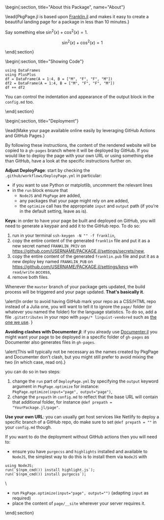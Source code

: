 <!-- =============================
     ABOUT
    ============================== -->

\begin{:section, title="About this Package", name="About"}

\lead{PkgPage.jl is based upon [Franklin.jl](https://github.com/tlienart/Franklin.jl) and makes it easy to create a beautiful landing page for a package in less than 10 minutes.}

Say something else $\sin^2(x)+\cos^2(x)=1$.

$$ \sin^2(x)+\cos^2(x)=1 $$

\end{:section}


<!-- =============================
     SHOWING CODE
    ============================== -->

\begin{:section, title="Showing Code"}

```julia:ex
using DataFrames
using PlusPlus
df = DataFrame(A = 1:4, B = ["M", "F", "F", "M"])
df2 = DataFrame(A = 1:4, B = ["M", "F", "F", "M"])
df ++ df2
```

You can control the indentation and appearance of the output block in the `config.md` too.

\end{:section}


<!-- =============================
     Deploying
    ============================== -->

\begin{:section, title="Deployment"}

\lead{Make your page available online easily by leveraging GitHub Actions and GitHub Pages.}

By following these instructions, the content of the rendered website will be copied to a `gh-pages` branch where it will be deployed by GitHub.
If you would like to deploy the page with your own URL or using something else than GitHub, have a look at the specific instructions further on.

**Adjust DeployPage**: start by checking the `.github/workflows/DeployPage.yml` in particular:
* if you want to use Python or matplotlib, uncomment the relevant lines
* in the `run` block ensure that
    * `NodeJS` and `PkgPage` are added,
    * any packages that your page might rely on are added,
    * the `optimize` call has the appropriate `input` and `output` path (if you're in the default setting, leave as is).

**Keys**: in order to have your page be built and deployed on GitHub, you will need to generate a keypair and add it to the GitHub repo. To do so:

1. run in your terminal `ssh-keygen -N "" -f franklin`,
1. copy the entire content of the generated `franklin` file and put it as a new secret named `FRANKLIN_PRIV` on <https://github.com/USERNAME/PACKAGE.jl/settings/secrets/new>,
1. copy the entire content of the generated `franklin.pub` file and put it as a new deploy key named `FRANKLIN_PUB` on <https://github.com/USERNAME/PACKAGE.jl/settings/keys> with `read/write` access,
1. remove both files.

Whenever the `master` branch of your package gets updated, the  build process will be triggered and your page updated.
**That's basically it**.

\alert{In order to avoid having GitHub mark your repo as a CSS/HTML repo instead of a Julia one, you will want to tell it to ignore the `page/` folder (or whatever you named the folder) for the language statistics. To do so, add a file `.gitattributes` in your repo with `page/* linguist-vendored` such as [the one we use](https://github.com/tlienart/PkgPage.jl/blob/master/.gitattributes).
}

**Avoiding clashes with Documenter.jl**: if you already use [Documenter.jl](https://github.com/JuliaDocs/Documenter.jl) you might want your page to be deployed in a specific folder of `gh-pages` as Documenter also generates files in `gh-pages`.

\alert{This will typically not be necessary as the names created by PkgPage and Documenter don't clash, but you might still prefer to avoid mixing the two (in which case, read on).}

you can do so in two steps:

1. change the `run` part of `DeployPage.yml` by specifying the `output` keyword argument  in `PkgPage.optimize` for instance: `PkgPage.optimize(input="page", output="page")`,
1. change the `prepath` in `config.md` to reflect that the base URL will contain that additional folder, for instance `@def prepath = "YourPackage.jl/page"`.

**Use your own URL**: you can usually get host services like Netlify to deploy a specific branch of a GitHub repo, do make sure to set `@def prepath = ""` in your `config.md` though.

If you want to do the deployment without GitHub actions then you will need to:

* ensure you have `purgecss` and `highlights` installed and available to `NodeJS`, the simplest way to do this is to install them via `NodeJS` with

```
using NodeJS;
run(`$(npm_cmd()) install highlight.js`);
run(`$(npm_cmd()) install purgecss`);
```
\\
* run `PkgPage.optimize(input="page", output="")` (adapting `input` as required)
* place the content of `page/__site` wherever your server requires it.

\end{:section}
